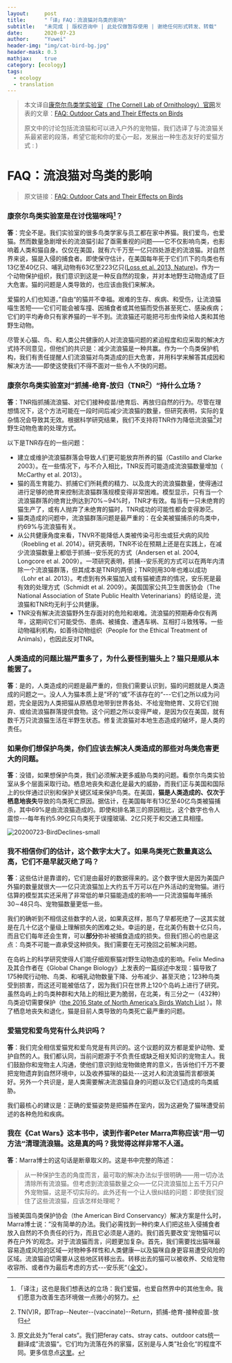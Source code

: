 ```yaml
---
layout:     post
title:      "「译」FAQ：流浪猫对鸟类的影响"
subtitle: 	"未完成 | 版权咨询中 | 此处仅做暂存使用 | 谢绝任何形式转发、转载"
date:       2020-07-23
author:     "Yuwei"
header-img: "img/cat-bird-bg.jpg"
header-mask: 0.3
mathjax:	true
category: [ecology]
tags:
  - ecology
  - translation
---
```




> 本文译自[康奈尔鸟类学实验室（The Cornell Lab of Ornithology）官网](https://www.allaboutbirds.org/news/)发表的文章：[FAQ: Outdoor Cats and Their Effects on Birds](https://www.allaboutbirds.org/news/faq-outdoor-cats-and-their-effects-on-birds/)
>
> 原文中的讨论包括流浪猫和可以进入户外的宠物猫，我们选译了与流浪猫关系最紧密的段落，希望它能和你的爱心一起，发展出一种生态友好的爱猫方式 : )
>



# FAQ：流浪猫对鸟类的影响

> 原文链接：[FAQ: Outdoor Cats and Their Effects on Birds](https://www.allaboutbirds.org/news/faq-outdoor-cats-and-their-effects-on-birds/)

### 康奈尔鸟类实验室是在讨伐猫咪吗[^1]？

**答**：完全不是。我们实验室的很多鸟类学家与员工都在家中养猫。我们爱鸟，也爱猫。然而数量急剧增长的流浪猫引起了亟需重视的问题——它不仅影响鸟类，也影响着人类和猫自身。仅仅在美国，就有六千万至一亿只四处游走的流浪猫。对自然界来说，猫是入侵的捕食者。即使保守估计，在美国每年死于它们爪下的鸟类也有13亿至40亿只、哺乳动物有63亿至223亿只([Loss et al. 2013, Nature](https://www.nature.com/articles/ncomms2380?WT.mc_id=FBK_NCOMMS#abstract))。作为一个动物保护组织，我们意识到这是一种反自然的现象，并对本地野生动物造成了巨大危害。猫的问题是人类导致的，也应该由我们来解决。

爱猫的人们也知道，”自由“的猫并不幸福。艰难的生存、疾病、和受伤，让流浪猫喵生苦短——它们可能会被车撞、因捕食者或其他猫而受伤甚至死亡、感染疾病；它们的平均寿命只有家养猫的一半不到。流浪猫还可能把弓形虫传染给人类和其他野生动物。

尽管关心猫、鸟、和人类公共健康的人对流浪猫问题的紧迫程度和应采取的解决方式持不同意见，但他们的共识是：减少流浪猫是一种共赢。作为一个鸟类保护机构，我们有责任提醒人们流浪猫对鸟类造成的巨大危害，并用科学来解答其成因和解决方法——即使这使我们不得不面对一些令人不快的问题。

[^1]: 「译注」这也是我们想表达的立场：我们爱猫，也爱自然界中的其他生命。我们愿意为改善生态环境做一点微小的努力。



### 康奈尔鸟类实验室对”抓捕-绝育-放归（TNR[^2]）“持什么立场？

**答**：TNR指抓捕流浪猫、对它们接种疫苗/绝育后、再放归自然的行为。尽管在理想情况下，这个方法可能在一段时间后减少流浪猫的数量，但研究表明，实际的复杂情况会导致其无效。根据科学研究结果，我们不支持将TNR作为降低流浪猫[^3]对野生动物危害的处理方式。

以下是TNR存在的一些问题：

- 建立或维护流浪猫群落会导致人们更可能放弃所养的猫（Castillo and Clarke 2003）。在一些情况下，与不介入相比，TNR反而可能造成流浪猫数量增加（ McCarthy et al. 2013）。
- 猫的高生育能力、抓捕它们所耗费的精力、以及庞大的流浪猫数量，使得通过进行足够的绝育来控制流浪猫群落规模变得非常困难。模型显示，只有当一个流浪猫群落的绝育比例达到70%$\sim$94%时，TNR才有效。每当有一只未绝育的猫生产了，或有人抛弃了未绝育的猫时，TNR成功的可能性都会变得渺茫。
- 猫类造成的问题中，流浪猫群落问题是最严重的：在全美被猫捕杀的鸟类中，约69%与流浪猫有关。
- 从公共健康角度来看，TNVR不能降低人类被传染弓形虫或狂犬病的风险（Roebling et al. 2014）。研究表明，TNR不论在预期上还是在实践上，在减少流浪猫数量上都低于抓捕--安乐死的方式（Andersen et al. 2004, Longcore et al. 2009）。一项研究表明，抓捕--安乐死的方式可以在两年内清除一个流浪猫群落，但其成本是TNR的两倍；TNR则用30年也难以成功（Lohr et  al. 2013）。考虑到有外来猫加入或有猫被遗弃的情况，安乐死是最有效的处理方式（Schmidt et al. 2009）。美国国家公共卫生兽医协会（The National Association of State  Public Health Veterinarians）的结论是，流浪猫和TNR均无利于公共健康。
- TNR没有解决流浪猫野外生存面对的危险和艰难。流浪猫的预期寿命仅有两年，这期间它们可能受伤、患病、被捕食、遭遇车祸、互相打斗致残等。一些动物福利机构，如善待动物组织（People for the Ethical Treatment of Animals），也因此反对TNR。

[^2]: TN(V)R，即Trap--Neuter--(vaccinate)--Return，抓捕-绝育-接种疫苗-放归
[^3]: 原文此处为”feral cats“。我们把feray cats、stray cats、outdoor cats统一翻译成”流浪猫“。它们均为流落在外的家猫，区别是与人类”社会化“的程度不同。更多信息点[这里](https://www.alleycat.org/resources/feral-and-stray-cats-an-important-difference/)。



### 人类造成的问题比猫严重多了，为什么要怪到猫头上？猫只是顺从本能罢了。

**答**：是的，人类造成的问题是最严重的，但我们需要认识到，猫的问题就是人类造成的问题之一。没人人为猫本质上是”坏的“或”不该存在的“---它们之所以成为问题，完全是因为人类把猫从原栖息地带到世界各处、不给宠物绝育、又将它们抛弃、或给流浪猫群落提供食物。这个问题之所以变得严峻，是因为仅在美国，就有数千万只流浪猫生活在半野生状态。修复流浪猫对本地生态造成的破坏，是人类的责任。



### 如果你们想保护鸟类，你们应该去解决人类造成的那些对鸟类危害更大的问题。

**答**：没错，如果想保护鸟类，我们必须解决更多威胁鸟类的问题。看奈尔鸟类实验室从多个层面采取行动。栖息地丧失和退化是最大的威胁，而我们正与美国和国际上的伙伴通过识别和保护关键区域来保护鸟类。在美国，**猫是人类造成的、仅次于栖息地丧失**导致的鸟类死亡原因。据估计，在美国每年有13亿至40亿鸟类被猫捕杀，其中69%是由流浪猫造成的。即使和排名第三的原因相比，这个数字也令人震惊---每年有约5.99亿只鸟类死于误撞玻璃、2亿只死于和交通工具相撞。

![20200723-BirdDeclines-small](/img/post-img/20200723-BirdDeclines-small.jpg)



### 我不相信你们的估计，这个数字太大了。如果鸟类死亡数量真这么高，它们不是早就灭绝了吗？

**答**：这些估计是靠谱的，它们是由最好的数据得来的。这个数字很大是因为美国户外猫的数量就很大—一亿只流浪猫加上大约五千万可以在户外活动的宠物猫。进行估算的模型其实还采用了非常低的单只猫能造成的影响—一只流浪猫每年捕杀30$\sim$48只鸟、宠物猫数量更低一些。

我们的确听到不相信这些数字的人说，如果真这样，那鸟了早都死绝了—这其实就是在几十亿这个量级上理解损失的困难之处。幸运的是，在北美仍有数十亿只鸟，而且它们每年还会生育，可以**部分**弥补被捕食造成的损失。但我们担心的也是这点：鸟类不可能一直承受这种损失。我们需要在无可挽回之前解决问题。

在岛屿上的科学研究使得人们能仔细观察猫对野生动物造成的影响。Felix Medina及其合作者在《Global Change Biology》上发表的一篇综述中发现：猫导致了175种爬行动物、鸟类、和哺乳动物数量下降、分布减少、甚至灭绝；123种鸟类受到损害，而这还可能被低估了，因为我们只在世界上120个岛屿上进行了研究。虽然岛屿上的鸟类种群和大陆上的相比更为脆弱，在北美，有三分之一（432种）鸟类迫切需要保护（[the 2016 State of North America’s Birds Watch List](http://www.stateofthebirds.org/2016/overview/results-summary/) ）。除了栖息地丧失和退化，猫是目前人类导致的鸟类死亡最严重的问题。



### 爱猫党和爱鸟党有什么共识吗？

**答**：我们完全相信爱猫党和爱鸟党是有共识的。这个议题的双方都是爱护动物、爱护自然的人。我们都认同，当前问题源于不负责任或缺乏相关知识的宠物主人。我们鼓励你和宠物主人沟通，使他们意识到给宠物做绝育的意义，告诉他们千万不要把宠物遗弃到自然环境中，以及收养猫咪的益处---这对人和流浪猫而言都很美好。另外一个共识是，是人类需要解决流浪猫自身的问题以及它们造成的鸟类威胁。

我们最核心的建议是：正确的爱猫姿势是把猫养在室内，因为这避免了猫咪遭受前述的各种危险和疾病。



### 我在《Cat Wars》这本书中，读到作者Peter Marra声称应该”用一切方法“清理流浪猫。这是真的吗？我觉得这样非常不人道。

**答**：Marra博士的这句话是断章取义的。这是书中完整的陈述：

> 从一种保护生态的角度而言，最可取的解决办法似乎很明确——用一切办法清除所有流浪猫。但考虑到流浪猫数量之众—一亿只流浪猫加上五千万只户外宠物猫，这是不切实际的。此外还有一个让人很纠结的问题：即使我们捉住了这些流浪猫，应该怎样处理呢？

当被美国鸟类保护协会（the American Bird Conservancy）解决方案是什么时，Marra博士说：”没有简单的办法。我们必需找到一种约束人们把这些入侵捕食者放入自然的不负责任的行为，而且它必须是人道的。我们首先要改变’宠物猫可以养在户外‘的观念。对于流浪猫而言，问题更加复杂。首先，我们需要找出猫咪最容易造成风险的区域—对物种多样性和人类健康—以及猫咪自身更容易遭受风险的区域。流浪猫迫切需要从这些地区转移出去。转移出去的猫可以被收养、交给宠物收容所、或者作为最后考虑的方式---安乐死“（[全文](https://abcbirds.org/cat-wars-issues-call-to-action-for-birds/)）。



[^4]: 「译注」我们也想回答这个问题：减少流浪猫数量是不人道的吗？